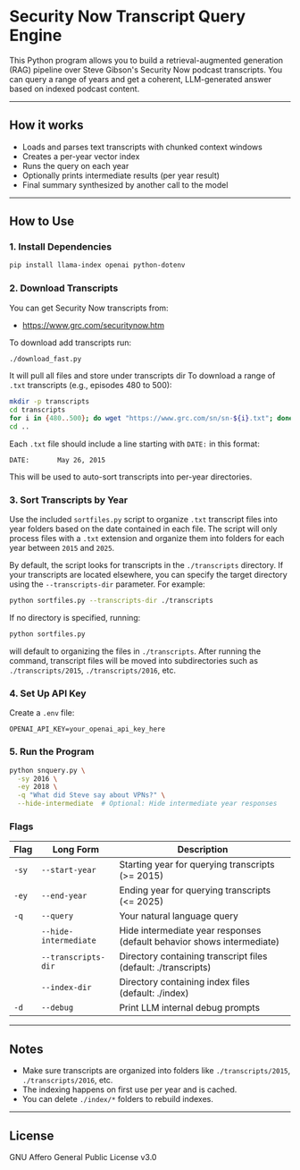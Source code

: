 # Security Now Transcript Query Engine

This Python program allows you to build a retrieval-augmented generation (RAG) pipeline over Steve Gibson's Security Now podcast transcripts. 
You can query a range of years and get a coherent, LLM-generated answer based on indexed podcast content.

---

## How it works

- Loads and parses text transcripts with chunked context windows
- Creates a per-year vector index
- Runs the query on each year
- Optionally prints intermediate results (per year result)
- Final summary synthesized by another call to the model

---

## How to Use

### 1. Install Dependencies
```bash
pip install llama-index openai python-dotenv
```

### 2. Download Transcripts
You can get Security Now transcripts from:
- https://www.grc.com/securitynow.htm

To download add transcripts run:
```bash
./download_fast.py
```

It will pull all files and store under transcripts dir
To download a range of `.txt` transcripts (e.g., episodes 480 to 500):
```bash
mkdir -p transcripts
cd transcripts
for i in {480..500}; do wget "https://www.grc.com/sn/sn-${i}.txt"; done
cd ..
```

Each `.txt` file should include a line starting with `DATE:` in this format:
```
DATE:		May 26, 2015
```
This will be used to auto-sort transcripts into per-year directories.

### 3. Sort Transcripts by Year
Use the included `sortfiles.py` script to organize `.txt` transcript files into year folders based on the date contained in each file. The script will only process files with a `.txt` extension and organize them into folders for each year between `2015` and `2025`.

By default, the script looks for transcripts in the `./transcripts` directory. If your transcripts are located elsewhere, you can specify the target directory using the `--transcripts-dir` parameter. For example:
```bash
python sortfiles.py --transcripts-dir ./transcripts
```
If no directory is specified, running:
```bash
python sortfiles.py
```
will default to organizing the files in `./transcripts`. After running the command, transcript files will be moved into subdirectories such as `./transcripts/2015`, `./transcripts/2016`, etc.

### 4. Set Up API Key
Create a `.env` file:
```
OPENAI_API_KEY=your_openai_api_key_here
```

### 5. Run the Program
```bash
python snquery.py \
  -sy 2016 \
  -ey 2018 \
  -q "What did Steve say about VPNs?" \
  --hide-intermediate  # Optional: Hide intermediate year responses
```

### Flags
| Flag           | Long Form             | Description                                                             |
|----------------|------------------------|-------------------------------------------------------------------------|
| `-sy`          | `--start-year`         | Starting year for querying transcripts (>= 2015)                        |
| `-ey`          | `--end-year`           | Ending year for querying transcripts (<= 2025)                          |
| `-q`           | `--query`              | Your natural language query                                             |
|                | `--hide-intermediate`  | Hide intermediate year responses (default behavior shows intermediate)  |
|                | `--transcripts-dir`    | Directory containing transcript files (default: ./transcripts)          |
|                | `--index-dir`          | Directory containing index files (default: ./index)                     |
| `-d`           | `--debug`              | Print LLM internal debug prompts                                        |

---

## Notes
- Make sure transcripts are organized into folders like `./transcripts/2015`, `./transcripts/2016`, etc.
- The indexing happens on first use per year and is cached.
- You can delete `./index/*` folders to rebuild indexes.

---

## License
GNU Affero General Public License v3.0

